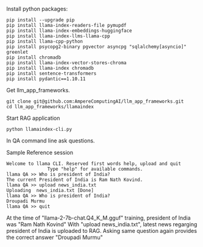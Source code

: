 Install python packages:

```
pip install --upgrade pip
pip install llama-index-readers-file pymupdf
pip install llama-index-embeddings-huggingface
pip install llama-index-llms-llama-cpp
pip install llama-cpp-python
pip install psycopg2-binary pgvector asyncpg "sqlalchemy[asyncio]" greenlet
pip install chromadb
pip install llama-index-vector-stores-chroma
pip install llama-index chromadb 
pip install sentence-transformers
pip install pydantic==1.10.11
```

Get llm_app_frameworks.
```
git clone git@github.com:AmpereComputingAI/llm_app_frameworks.git
cd llm_app_frameworks/llamaindex
```

Start RAG application
```
python llamaindex-cli.py
```

In QA command line ask questions.

Sample Reference session

```
Welcome to llama CLI. Reserved first words help, upload and quit
               Type "help" for available commands.
llama QA >> Who is president of India?
The current President of India is Ram Nath Kovind.
llama QA >> upload news_india.txt
Uploading  news_india.txt [Done]
llama QA >> Who is president of India?
Droupadi Murmu
llama QA >> quit
```

At the time of "llama-2-7b-chat.Q4_K_M.gguf" training, president of India was "Ram Nath Kovind"
With "upload news_india.txt", latest news regarging president of India is uploaded to RAG.
Asking same question again provides the correct answer "Droupadi Murmu"

